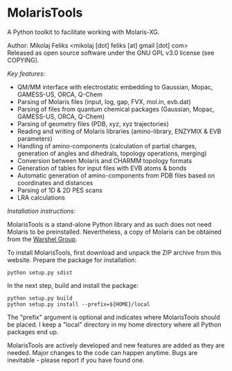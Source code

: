# MolarisTools
A Python toolkit to facilitate working with Molaris-XG.

Author: Mikolaj Feliks <mikolaj [dot] feliks [at] gmail [dot] com><br>
Released as open source software under the GNU GPL v3.0 license (see COPYING).


_Key features:_
  * QM/MM interface with electrostatic embedding to Gaussian, Mopac, GAMESS-US, ORCA, Q-Chem
  * Parsing of Molaris files (input, log, gap, FVX, mol.in, evb.dat)
  * Parsing of files from quantum chemical packages (Gaussian, Mopac, GAMESS-US, ORCA, Q-Chem)
  * Parsing of geometry files (PDB, xyz, xyz trajectories)
  * Reading and writing of Molaris libraries (amino-library, ENZYMIX \& EVB parameters)
  * Handling of amino-components (calculation of partial charges, generation of angles and dihedrals, topology operations, merging)
  * Conversion between Molaris and CHARMM topology formats
  * Generation of tables for input files with EVB atoms \& bonds
  * Automatic generation of amino-components from PDB files based on coordinates and distances
  * Parsing of 1D \& 2D PES scans
  * LRA calculations

_Installation instructions:_

MolarisTools is a stand-alone Python library and as such does not 
need Molaris to be preinstalled. Nevertheless, a copy of Molaris can
be obtained from the [Warshel Group](http://laetro.usc.edu/software.html).

To install MolarisTools, first download and unpack the ZIP archive
from this website. Prepare the package for installation:

```
python setup.py sdist
```

In the next step, build and install the package:

```
python setup.py build
python setup.py install --prefix=${HOME}/local
```

The "prefix" argument is optional and indicates where MolarisTools 
should be placed. I keep a "local" directory in my home 
directory where all Python packages end up.


MolarisTools are actively developed and new features are added 
as they are needed. Major changes to the code can happen anytime.
Bugs are inevitable - please report if you have found one.
